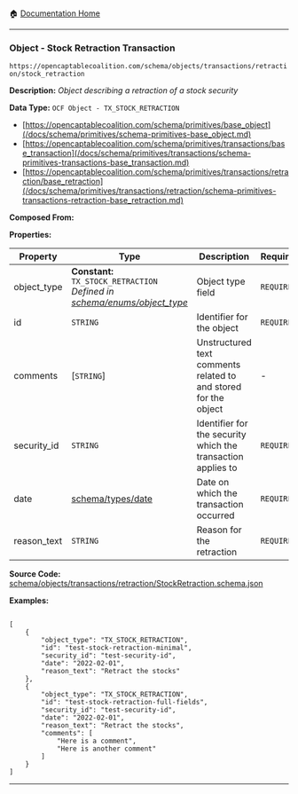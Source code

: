 :house: [Documentation Home](/README.md)

---

### Object - Stock Retraction Transaction

`https://opencaptablecoalition.com/schema/objects/transactions/retraction/stock_retraction`

**Description:** _Object describing a retraction of a stock security_

**Data Type:** `OCF Object - TX_STOCK_RETRACTION`

- [https://opencaptablecoalition.com/schema/primitives/base_object](/docs/schema/primitives/schema-primitives-base_object.md)
- [https://opencaptablecoalition.com/schema/primitives/transactions/base_transaction](/docs/schema/primitives/transactions/schema-primitives-transactions-base_transaction.md)
- [https://opencaptablecoalition.com/schema/primitives/transactions/retraction/base_retraction](/docs/schema/primitives/transactions/retraction/schema-primitives-transactions-retraction-base_retraction.md)

**Composed From:**

**Properties:**

| Property    | Type                                                                                                                            | Description                                                     | Required   |
| ----------- | ------------------------------------------------------------------------------------------------------------------------------- | --------------------------------------------------------------- | ---------- |
| object_type | **Constant:** `TX_STOCK_RETRACTION`</br>_Defined in [schema/enums/object_type](/docs/schema/enums/schema-enums-object_type.md)_ | Object type field                                               | `REQUIRED` |
| id          | `STRING`                                                                                                                        | Identifier for the object                                       | `REQUIRED` |
| comments    | [`STRING`]</br>                                                                                                                 | Unstructured text comments related to and stored for the object | -          |
| security_id | `STRING`                                                                                                                        | Identifier for the security which the transaction applies to    | `REQUIRED` |
| date        | [schema/types/date](/docs/schema/types/schema-types-date.md)                                                                    | Date on which the transaction occurred                          | `REQUIRED` |
| reason_text | `STRING`                                                                                                                        | Reason for the retraction                                       | `REQUIRED` |

**Source Code:** [schema/objects/transactions/retraction/StockRetraction.schema.json](/schema/objects/transactions/retraction/StockRetraction.schema.json)

**Examples:**

```

[
    {
        "object_type": "TX_STOCK_RETRACTION",
        "id": "test-stock-retraction-minimal",
        "security_id": "test-security-id",
        "date": "2022-02-01",
        "reason_text": "Retract the stocks"
    },
    {
        "object_type": "TX_STOCK_RETRACTION",
        "id": "test-stock-retraction-full-fields",
        "security_id": "test-security-id",
        "date": "2022-02-01",
        "reason_text": "Retract the stocks",
        "comments": [
            "Here is a comment",
            "Here is another comment"
        ]
    }
]

```

---
